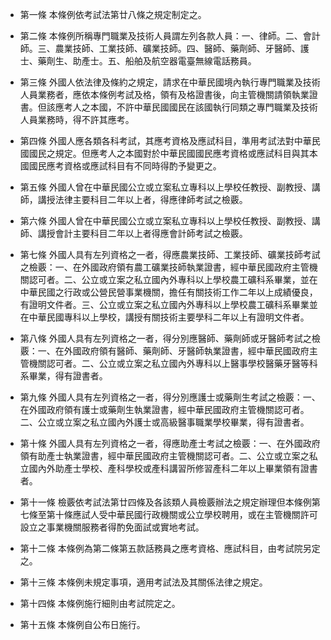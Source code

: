 * 第一條 本條例依考試法第廿八條之規定制定之。

* 第二條 本條例所稱專門職業及技術人員謂左列各款人員：一、律師。二、會計師。三、農業技師、工業技師、礦業技師。四、醫師、藥劑師、牙醫師、護士、藥劑生、助產士。五、船舶及航空器電臺無線電話務員。

* 第三條 外國人依法律及條約之規定，請求在中華民國境內執行專門職業及技術人員業務者，應依本條例考試及格，領有及格證書後，向主管機關請領執業證書。但該應考人之本國，不許中華民國國民在該國執行同類之專門職業及技術人員業務時，得不許其應考。

* 第四條 外國人應各類各科考試，其應考資格及應試科目，準用考試法對中華民國國民之規定。但應考人之本國對於中華民國國民應考資格或應試科目與其本國國民應考資格或應試科目有不同時得酌予變更之。

* 第五條 外國人曾在中華民國公立或立案私立專科以上學校任教授、副教授、講師，講授法律主要科目二年以上者，得應律師考試之檢覈。

* 第六條 外國人曾在中華民國公立或立案私立專科以上學校任教授、副教授、講師、講授會計主要科目二年以上者得應會計師考試之檢覈。

* 第七條 外國人具有左列資格之一者，得應農業技師、工業技師、礦業技師考試之檢覈：一、在外國政府領有農工礦業技師執業證書，經中華民國政府主管機關認可者。二、公立或立案之私立國內外專科以上學校農工礦科系畢業，並在中華民國之行政或公營民營事業機關，擔任有關技術工作二年以上成績優良，有證明文件者。三、公立或立案之私立國內外專科以上學校農工礦科系畢業並在中華民國專科以上學校，講授有關技術主要學科二年以上有證明文件者。

* 第八條 外國人具有左列資格之一者，得分別應醫師、藥劑師或牙醫師考試之檢覈：一、在外國政府領有醫師、藥劑師、牙醫師執業證書，經中華民國政府主管機關認可者。二、公立或立案之私立國內外專科以上醫事學校醫藥牙醫等科系畢業，得有證書者。

* 第九條 外國人具有左列資格之一者，得分別應護士或藥劑生考試之檢覈：一、在外國政府領有護士或藥劑生執業證書，經中華民國政府主管機關認可者。二、公立或立案之私立國內外護士或高級醫事職業學校畢業，得有證書者。

* 第十條 外國人具有左列資格之一者，得應助產士考試之檢覈：一、在外國政府領有助產士執業證書，經中華民國政府主管機關認可者。二、公立或立案之私立國內外助產士學校、產科學校或產科講習所修習產科二年以上畢業領有證書者。

* 第十一條 檢覈依考試法第廿四條及各該類人員檢覈辦法之規定辦理但本條例第七條至第十條應試人受中華民國行政機關或公立學校聘用，或在主管機關許可設立之事業機關服務者得酌免面試或實地考試。

* 第十二條 本條例為第二條第五款話務員之應考資格、應試科目，由考試院另定之。

* 第十三條 本條例未規定事項，適用考試法及其關係法律之規定。

* 第十四條 本條例施行細則由考試院定之。

* 第十五條 本條例自公布日施行。

